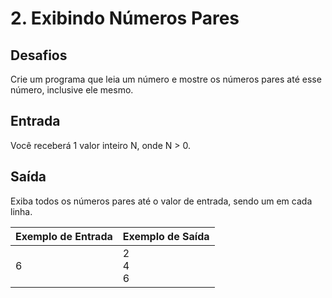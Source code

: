 # 2. Exibindo Números Pares

## Desafios

Crie um programa que leia um número e mostre os números pares até esse número, inclusive ele mesmo.

## Entrada

Você receberá 1 valor inteiro N, onde N > 0.

## Saída

Exiba todos os números pares até o valor de entrada, sendo um em cada linha.

Exemplo de Entrada | Exemplo de Saída
-|-
6 | 2 <br/> 4 <br/> 6